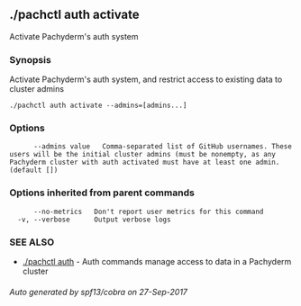 ## ./pachctl auth activate

Activate Pachyderm's auth system

### Synopsis


Activate Pachyderm's auth system, and restrict access to existing data to cluster admins

```
./pachctl auth activate --admins=[admins...]
```

### Options

```
      --admins value   Comma-separated list of GitHub usernames. These users will be the initial cluster admins (must be nonempty, as any Pachyderm cluster with auth activated must have at least one admin. (default [])
```

### Options inherited from parent commands

```
      --no-metrics   Don't report user metrics for this command
  -v, --verbose      Output verbose logs
```

### SEE ALSO
* [./pachctl auth](./pachctl_auth.md)	 - Auth commands manage access to data in a Pachyderm cluster

###### Auto generated by spf13/cobra on 27-Sep-2017
